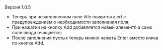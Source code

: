 Версия 1.0.5
- Теперь при незаполненном поле title появится alert с предупреждением о необходимости заполнения поля;
- При нажатии на кнопку Add добавляется новый элементб а само поле ввода очищается;
- После заполнения пустых теперь можно нажать Enter вместо клика по кнопке Add.
